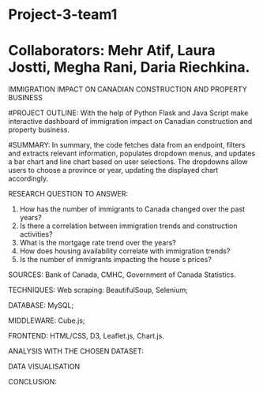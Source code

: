 # Project-3-team1
# Collaborators: Mehr Atif, Laura Jostti, Megha Rani, Daria Riechkina.

IMMIGRATION IMPACT ON CANADIAN CONSTRUCTION AND PROPERTY BUSINESS

#PROJECT OUTLINE:
With the help of Python Flask and Java Script make interactive dashboard of immigration impact
on Canadian construction and property business.

#SUMMARY:
In summary, the code fetches data from an endpoint, filters and extracts relevant information, populates dropdown menus, and updates a bar chart and line chart based on user selections. The dropdowns allow users to choose a province or year, updating the displayed chart accordingly.


RESEARCH QUESTION TO ANSWER:
1. How has the number of immigrants to Canada changed over the past years?
2. Is there a correlation between immigration trends and construction activities?
3. What is the mortgage rate trend over the years?
4. How does housing availability correlate with immigration trends?
5. Is the number of immigrants impacting the house`s prices?

SOURCES: 
Bank of Canada, CMHC, Government of Canada Statistics.

TECHNIQUES:
Web scraping: BeautifulSoup, Selenium;

DATABASE: 
MySQL;

MIDDLEWARE: 
Cube.js;

FRONTEND: 
HTML/CSS, D3, Leaflet.js, Chart.js.

ANALYSIS WITH THE CHOSEN DATASET:



DATA VISUALISATION


CONCLUSION:

